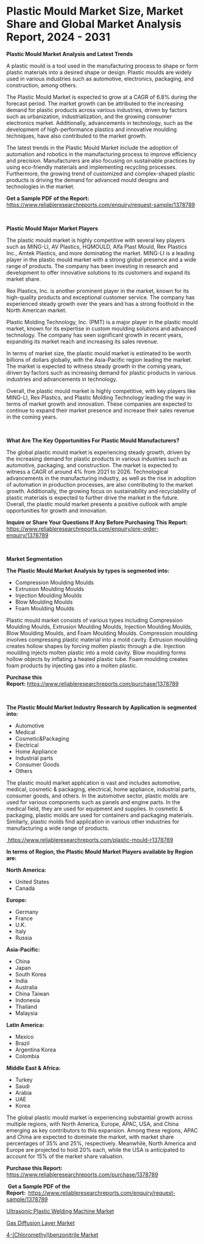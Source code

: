<p><h1>Plastic Mould Market Size, Market Share and Global Market Analysis Report, 2024 - 2031</h1></p><p><strong>Plastic Mould Market Analysis and Latest Trends</strong></p>
<p><p>A plastic mould is a tool used in the manufacturing process to shape or form plastic materials into a desired shape or design. Plastic moulds are widely used in various industries such as automotive, electronics, packaging, and construction, among others.</p><p>The Plastic Mould Market is expected to grow at a CAGR of 6.8% during the forecast period. The market growth can be attributed to the increasing demand for plastic products across various industries, driven by factors such as urbanization, industrialization, and the growing consumer electronics market. Additionally, advancements in technology, such as the development of high-performance plastics and innovative moulding techniques, have also contributed to the market growth.</p><p>The latest trends in the Plastic Mould Market include the adoption of automation and robotics in the manufacturing process to improve efficiency and precision. Manufacturers are also focusing on sustainable practices by using eco-friendly materials and implementing recycling processes. Furthermore, the growing trend of customized and complex-shaped plastic products is driving the demand for advanced mould designs and technologies in the market.</p></p>
<p><strong>Get a Sample PDF of the Report:&nbsp;</strong> <a href="https://www.reliableresearchreports.com/enquiry/request-sample/1378789">https://www.reliableresearchreports.com/enquiry/request-sample/1378789</a></p>
<p>&nbsp;</p>
<p><strong>Plastic Mould Major Market Players</strong></p>
<p><p>The plastic mould market is highly competitive with several key players such as MING-LI, AV Plastics, HQMOULD, Alfa Plast Mould, Rex Plastics Inc., Amtek Plastics, and more dominating the market. MING-LI is a leading player in the plastic mould market with a strong global presence and a wide range of products. The company has been investing in research and development to offer innovative solutions to its customers and expand its market share.</p><p>Rex Plastics, Inc. is another prominent player in the market, known for its high-quality products and exceptional customer service. The company has experienced steady growth over the years and has a strong foothold in the North American market.</p><p>Plastic Molding Technology, Inc. (PMT) is a major player in the plastic mould market, known for its expertise in custom moulding solutions and advanced technology. The company has seen significant growth in recent years, expanding its market reach and increasing its sales revenue.</p><p>In terms of market size, the plastic mould market is estimated to be worth billions of dollars globally, with the Asia-Pacific region leading the market. The market is expected to witness steady growth in the coming years, driven by factors such as increasing demand for plastic products in various industries and advancements in technology.</p><p>Overall, the plastic mould market is highly competitive, with key players like MING-LI, Rex Plastics, and Plastic Molding Technology leading the way in terms of market growth and innovation. These companies are expected to continue to expand their market presence and increase their sales revenue in the coming years.</p></p>
<p>&nbsp;</p>
<p><strong>What Are The Key Opportunities For Plastic Mould Manufacturers?</strong></p>
<p><p>The global plastic mould market is experiencing steady growth, driven by the increasing demand for plastic products in various industries such as automotive, packaging, and construction. The market is expected to witness a CAGR of around 4% from 2021 to 2026. Technological advancements in the manufacturing industry, as well as the rise in adoption of automation in production processes, are also contributing to the market growth. Additionally, the growing focus on sustainability and recyclability of plastic materials is expected to further drive the market in the future. Overall, the plastic mould market presents a positive outlook with ample opportunities for growth and innovation.</p></p>
<p><strong>Inquire or Share Your Questions If Any Before Purchasing This Report:</strong> <a href="https://www.reliableresearchreports.com/enquiry/pre-order-enquiry/1378789">https://www.reliableresearchreports.com/enquiry/pre-order-enquiry/1378789</a></p>
<p>&nbsp;</p>
<p><strong>Market Segmentation</strong></p>
<p><strong>The Plastic Mould Market Analysis by types is segmented into:</strong></p>
<p><ul><li>Compression Moulding Moulds</li><li>Extrusion Moulding Moulds</li><li>Injection Moulding Moulds</li><li>Blow Moulding Moulds</li><li>Foam Moulding Moulds</li></ul></p>
<p><p>Plastic mould market consists of various types including Compression Moulding Moulds, Extrusion Moulding Moulds, Injection Moulding Moulds, Blow Moulding Moulds, and Foam Moulding Moulds. Compression moulding involves compressing plastic material into a mold cavity. Extrusion moulding creates hollow shapes by forcing molten plastic through a die. Injection moulding injects molten plastic into a mold cavity. Blow moulding forms hollow objects by inflating a heated plastic tube. Foam moulding creates foam products by injecting gas into a molten plastic.</p></p>
<p><strong>Purchase this Report:&nbsp;</strong><a href="https://www.reliableresearchreports.com/purchase/1378789">https://www.reliableresearchreports.com/purchase/1378789</a></p>
<p>&nbsp;</p>
<p><strong>The Plastic Mould Market Industry Research by Application is segmented into:</strong></p>
<p><ul><li>Automotive</li><li>Medical</li><li>Cosmetic&Packaging</li><li>Electrical</li><li>Home Appliance</li><li>Industrial parts</li><li>Consumer Goods</li><li>Others</li></ul></p>
<p><p>The plastic mould market application is vast and includes automotive, medical, cosmetic & packaging, electrical, home appliance, industrial parts, consumer goods, and others. In the automotive sector, plastic molds are used for various components such as panels and engine parts. In the medical field, they are used for equipment and supplies. In cosmetic & packaging, plastic molds are used for containers and packaging materials. Similarly, plastic molds find application in various other industries for manufacturing a wide range of products.</p></p>
<p><a href="https://www.reliableresearchreports.com/plastic-mould-r1378789">&nbsp;https://www.reliableresearchreports.com/plastic-mould-r1378789</a></p>
<p><strong>In terms of Region, the Plastic Mould Market Players available by Region are:</strong></p>
<p>
    <p> <strong> North America: </strong>
        <ul>
            <li>United States</li>
            <li>Canada</li>
        </ul>
        </p> 
    <p> <strong> Europe: </strong>
        <ul>
            <li>Germany</li>
            <li>France</li>
            <li>U.K.</li>
            <li>Italy</li>
            <li>Russia</li>
        </ul>
        </p> 
    <p> <strong> Asia-Pacific: </strong>
        <ul>
            <li>China</li>
            <li>Japan</li>
            <li>South Korea</li>
            <li>India</li>
            <li>Australia</li>
            <li>China Taiwan</li>
            <li>Indonesia</li>
            <li>Thailand</li>
            <li>Malaysia</li>
        </ul>
        </p> 
    <p> <strong> Latin America: </strong>
        <ul>
            <li>Mexico</li>
            <li>Brazil</li>
            <li>Argentina Korea</li>
            <li>Colombia</li>
        </ul>
        </p> 
    <p> <strong> Middle East & Africa: </strong>
        <ul>
            <li>Turkey</li>
            <li>Saudi</li>
            <li>Arabia</li>
            <li>UAE</li>
            <li>Korea</li>
        </ul>
    </p>
    </p>
<p><p>The global plastic mould market is experiencing substantial growth across multiple regions, with North America, Europe, APAC, USA, and China emerging as key contributors to this expansion. Among these regions, APAC and China are expected to dominate the market, with market share percentages of 35% and 25%, respectively. Meanwhile, North America and Europe are projected to hold 20% each, while the USA is anticipated to account for 15% of the market share valuation.</p></p>
<p><strong>Purchase this Report: </strong><a href="https://www.reliableresearchreports.com/purchase/1378789">https://www.reliableresearchreports.com/purchase/1378789</a></p>
<p>&nbsp;<strong>Get a Sample PDF of the Report:&nbsp;&nbsp;</strong><a href="https://www.reliableresearchreports.com/enquiry/request-sample/1378789">https://www.reliableresearchreports.com/enquiry/request-sample/1378789</a></p>
<p><strong></strong></p>
<p><p><a href="https://github.com/JameTravis/Market-Research-Report-List-4/blob/main/ultrasonic-plastic-welding-machine-market.md">Ultrasonic Plastic Welding Machine Market</a></p><p><a href="https://silk-columnist-571.notion.site/Gas-Diffusion-Layer-Market-A-Comprehensive-Report-of-its-Market-Share-Growth-Trends-2024-2031-4e6faed0ba13438ba22e0f0dafb27c09">Gas Diffusion Layer Market</a></p><p><a href="https://www.linkedin.com/pulse/4-chloromethylbenzonitrile-market-size-growth-outlook-from-v3lqc?trackingId=DfUxvBKSEleWh3DJikoRwQ%3D%3D">4-(Chloromethyl)benzonitrile Market</a></p></p>
